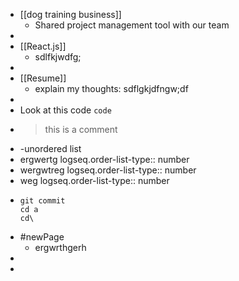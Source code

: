 - [[dog training business]]
	- Shared project management tool with our team
-
- [[React.js]]
	- sdlfkjwdfg;
-
- [[Resume]]
	- explain my thoughts: sdflgkjdfngw;df
-
- Look at this code `code`
- > this is a comment
- -unordered list
- ergwertg
  logseq.order-list-type:: number
- wergwtreg
  logseq.order-list-type:: number
- weg
  logseq.order-list-type:: number
- ```
  git commit
  cd a
  cd\
  
  ```
- #newPage
	- ergwrthgerh
-
-